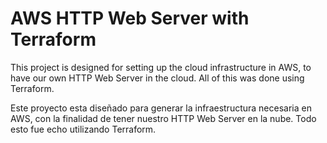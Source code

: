 # AWS HTTP Web Server with Terraform

This project is designed for setting up the cloud infrastructure in AWS, to have our own HTTP Web Server in the cloud.
All of this was done using Terraform. 

Este proyecto esta diseñado para generar la infraestructura necesaria en AWS, con la finalidad de tener nuestro HTTP Web Server en la nube.
Todo esto fue echo utilizando Terraform.